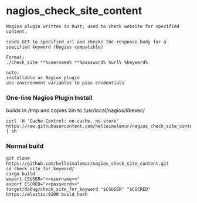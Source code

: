 # nagios_check_site_content
    Nagios plugin written in Rust, used to check website for specified content.

    sends GET to specified url and checks the response body for a specified keyword (Nagios compatible)

    Format;
    ./check_site **%username% **%password% %url% %keyword%

    note:
    installable as Nagios plugin
    use environment variables to pass credentials

### One-line Nagios Plugin Install
builds in /tmp and copies bin to /usr/local/nagios/libexec/
```agsl
curl -H 'Cache-Control: no-cache, no-store' https://raw.githubusercontent.com/helloimalemur/nagios_check_site_content/master/src/install_as_nagios_plugin.sh | sh
```

### Normal build
    git clone https://github.com/helloimalemur/nagios_check_site_content.git
    cd check_site_for_keyword/
    cargo build
    export CSUSER="<<username>>"
    export CSCRED="<<password>>"
    target/debug/check_site_for_keyword "$CSUSER" "$CSCRED" https://elastic:9200 build_hash
